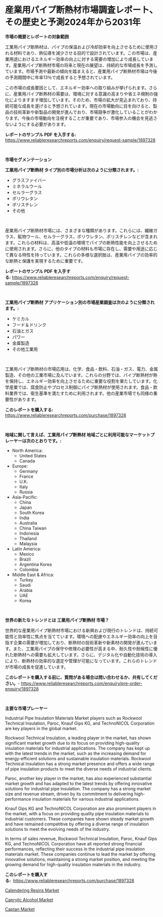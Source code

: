 <p><h1>産業用パイプ断熱材市場調査レポート、その歴史と予測2024年から2031年</h1></p><p><strong>市場の概要とレポートの対象範囲</strong></p>
<p><p>工業用パイプ断熱材は、パイプの保温および冷却効率を向上させるために使用される材料であり、熱伝導を減少させる目的で設計されています。この市場は、産業用途におけるエネルギー効率の向上に対する需要の増加により成長しています。産業用パイプ断熱材市場の将来と現在の展望は、持続的な市場成長を予測しています。市場予測や最新の傾向を踏まえると、産業用パイプ断熱材市場は今後の予測期間中に年率13％で成長すると予想されています。</p><p>この市場の成長要因として、エネルギー効率への取り組みが挙げられます。さらに、産業用パイプ断熱材の需要は、環境に対する意識の高まりや省エネ規制の強化によりますます増加しています。そのため、市場の拡大が見込まれており、持続可能な成長を遂げると予想されています。現在の市場動向に目を向けると、製品の技術革新や新製品の開発が進んでおり、市場競争が激化していることがわかります。今後の市場動向を注視することが重要であり、市場参入の機会を見逃さないようにする必要があります。</p></p>
<p><strong>レポートのサンプル PDF を入手する:</strong> <a href="https://www.reliableresearchreports.com/enquiry/request-sample/1897328">https://www.reliableresearchreports.com/enquiry/request-sample/1897328</a></p>
<p>&nbsp;</p>
<p><strong>市場セグメンテーション</strong></p>
<p><strong>工業用パイプ断熱材 タイプ別の市場分析は次のように分類されます。:</strong></p>
<p><ul><li>グラスファイバー</li><li>ミネラルウール</li><li>セルラーグラス</li><li>ポリウレタン</li><li>ポリスチレン</li><li>その他</li></ul></p>
<p>&nbsp;</p>
<p><p>産業用パイプ断熱材市場には、さまざまな種類があります。これらには、繊維ガラス、鉱物ウール、セルラーグラス、ポリウレタン、ポリスチレンなどが含まれます。これらの材料は、高温や低温の環境でパイプの断熱性能を向上させるために使用されます。さらに、他のタイプの材料も市場に存在し、需要や用途に応じて異なる特性を持っています。これらの多様な選択肢は、産業用パイプの効率的な断熱と保護を実現するために重要です。</p></p>
<p><strong>レポートのサンプル PDF を入手する:</strong>&nbsp;<a href="https://www.reliableresearchreports.com/enquiry/request-sample/1897328">https://www.reliableresearchreports.com/enquiry/request-sample/1897328</a></p>
<p>&nbsp;</p>
<p><strong> 工業用パイプ断熱材 アプリケーション別の市場産業調査は次のように分類されます。:</strong></p>
<p><ul><li>ケミカル</li><li>フード＆ドリンク</li><li>石油とガス</li><li>パワー</li><li>金属製造</li><li>その他工業用</li></ul></p>
<p>&nbsp;</p>
<p><p>工業用パイプ断熱材の市場応用は、化学、食品・飲料、石油・ガス、電力、金属製造、その他の工業市場に及んでいます。これらの分野では、パイプ断熱材が熱を保持し、エネルギー効率を向上させるために重要な役割を果たしています。化学産業では、腐食防止やプロセス制御にパイプ断熱材が使用されます。食品・飲料業界では、衛生基準を満たすために利用されます。他の産業市場でも同様の重要性があります。</p></p>
<p><strong>このレポートを購入する:</strong>&nbsp; <a href="https://www.reliableresearchreports.com/purchase/1897328">https://www.reliableresearchreports.com/purchase/1897328</a></p>
<p>&nbsp;</p>
<p><strong>地域に関して言えば、工業用パイプ断熱材 地域ごとに利用可能なマーケットプレーヤーは次のとおりです。:</strong></p>
<p><ul>
    <li>
        North America:
        <ul>
            <li>United States</li>
            <li>Canada</li>
        </ul>
    </li>
    <li>
        Europe:
        <ul>
            <li>Germany</li>
            <li>France</li>
            <li>U.K.</li>
            <li>Italy</li>
            <li>Russia</li>
        </ul>
    </li>
    <li>
        Asia-Pacific:
        <ul>
            <li>China</li>
            <li>Japan</li>
            <li>South Korea</li>
            <li>India</li>
            <li>Australia</li>
            <li>China Taiwan</li>
            <li>Indonesia</li>
            <li>Thailand</li>
            <li>Malaysia</li>
        </ul>
    </li>
    <li>
        Latin America:
        <ul>
            <li>Mexico</li>
            <li>Brazil</li>
            <li>Argentina Korea</li>
            <li>Colombia</li>
        </ul>
    </li>
    <li>
        Middle East & Africa:
        <ul>
            <li>Turkey</li>
            <li>Saudi</li>
            <li>Arabia</li>
            <li>UAE</li>
            <li>Korea</li>
        </ul>
    </li>
    </ul></p>
<p>&nbsp;</p>
<p><strong>世界の新たなトレンドとは 工業用パイプ断熱材 市場？</strong></p>
<p><p>世界的な産業用パイプ断熱材市場における新興および現行のトレンドは、持続可能性と効率性に焦点を当てています。環境への配慮やエネルギー効率の向上を目指す企業の需要が増加しており、断熱材の技術革新や新素材の開発が進んでいます。また、工業用パイプの保守や修理の必要性が高まる中、耐久性や耐候性に優れた断熱材への需要も拡大しています。さらに、デジタル化や自動化技術の導入により、断熱材の効率的な選定や管理が可能になっています。これらのトレンドが市場の成長を促進しています。</p></p>
<p><strong>このレポートを購入する前に、質問がある場合は問い合わせるか、共有してください。</strong>- <a href="https://www.reliableresearchreports.com/enquiry/pre-order-enquiry/1897328">https://www.reliableresearchreports.com/enquiry/pre-order-enquiry/1897328</a></p>
<p>&nbsp;</p>
<p><strong>主要な市場プレーヤー</strong></p>
<p><p>Industrial Pipe Insulation Materials Market players such as Rockwool Technical Insulation, Paroc, Knauf Gips KG, and TechnoNICOL Corporation are key players in the global market. </p><p>Rockwool Technical Insulation, a leading player in the market, has shown significant market growth due to its focus on providing high-quality insulation materials for industrial applications. The company has kept up with the latest trends in the market, such as the increasing demand for energy-efficient solutions and sustainable insulation materials. Rockwool Technical Insulation has a strong market presence and offers a wide range of pipe insulation products to meet the diverse needs of industrial clients.</p><p>Paroc, another key player in the market, has also experienced substantial market growth and has adapted to the latest trends by offering innovative solutions for industrial pipe insulation. The company has a strong market size and revenue stream, driven by its commitment to delivering high-performance insulation materials for various industrial applications.</p><p>Knauf Gips KG and TechnoNICOL Corporation are also prominent players in the market, with a focus on providing quality pipe insulation materials to industrial customers. These companies have shown steady market growth and have remained competitive by offering a diverse range of insulation solutions to meet the evolving needs of the industry.</p><p>In terms of sales revenue, Rockwool Technical Insulation, Paroc, Knauf Gips KG, and TechnoNICOL Corporation have all reported strong financial performances, reflecting their success in the industrial pipe insulation materials market. These companies continue to lead the market by offering innovative solutions, maintaining a strong market position, and meeting the growing demand for high-quality insulation materials in the industry.</p></p>
<p><strong>このレポートを購入する:</strong>&nbsp;&nbsp;<a href="https://www.reliableresearchreports.com/purchase/1897328">https://www.reliableresearchreports.com/purchase/1897328</a></p>
<p><p><a href="https://github.com/luckyshygirl/Market-Research-Report-List-3/blob/main/calendering-resins-market.md">Calendering Resins Market</a></p><p><a href="https://github.com/markusgodoy/Market-Research-Report-List-2/blob/main/caprylic-alcohol-market.md">Caprylic Alcohol Market</a></p><p><a href="https://github.com/arionmp/Market-Research-Report-List-2/blob/main/captan-market.md">Captan Market</a></p></p>
